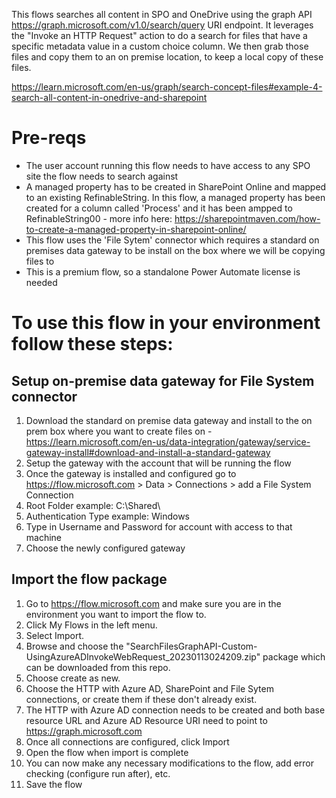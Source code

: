 This flows searches all content in SPO and OneDrive using the graph API https://graph.microsoft.com/v1.0/search/query URI endpoint. It leverages the "Invoke an HTTP Request" action to do a search for files that have a specific metadata value in a custom choice column. We then grab those files and copy them to an on premise location, to keep a local copy of these files.

https://learn.microsoft.com/en-us/graph/search-concept-files#example-4-search-all-content-in-onedrive-and-sharepoint 

# Pre-reqs

* The user account running this flow needs to have access to any SPO site the flow needs to search against
* A managed property has to be created in SharePoint Online and mapped to an existing RefinableString. In this flow, a managed property has been created for a column called 'Process' and it has been ampped to RefinableString00 - more info here: https://sharepointmaven.com/how-to-create-a-managed-property-in-sharepoint-online/
* This flow uses the 'File Sytem' connector which requires a standard on premises data gateway to be install on the box where we will be copying files to
* This is a premium flow, so a standalone Power Automate license is needed

# To use this flow in your environment follow these steps:

## Setup on-premise data gateway for File System connector

1. Download the standard on premise data gateway and install to the on prem box where you want to create files on -https://learn.microsoft.com/en-us/data-integration/gateway/service-gateway-install#download-and-install-a-standard-gateway
2. Setup the gateway with the account that will be running the flow
3. Once the gateway is installed and configured go to https://flow.microsoft.com > Data > Connections > add a File System Connection
4. Root Folder example: C:\Shared\
5. Authentication Type example: Windows
6. Type in Username and Password for account with access to that machine
7. Choose the newly configured gateway

## Import the flow package

1. Go to https://flow.microsoft.com and make sure you are in the environment you want to import the flow to.
2. Click My Flows in the left menu.
3. Select Import.
4. Browse and choose the "SearchFilesGraphAPI-Custom-UsingAzureADInvokeWebRequest_20230113024209.zip" package which can be downloaded from this repo.
5. Choose create as new.
6. Choose the HTTP with Azure AD, SharePoint and File Sytem connections, or create them if these don't already exist.
7. The HTTP with Azure AD connection needs to be created and both base resource URL and Azure AD Resource URI need to point to https://graph.microsoft.com
8. Once all connections are configured, click Import
8. Open the flow when import is complete
9. You can now make any necessary modifications to the flow, add error checking (configure run after), etc.
10. Save the flow